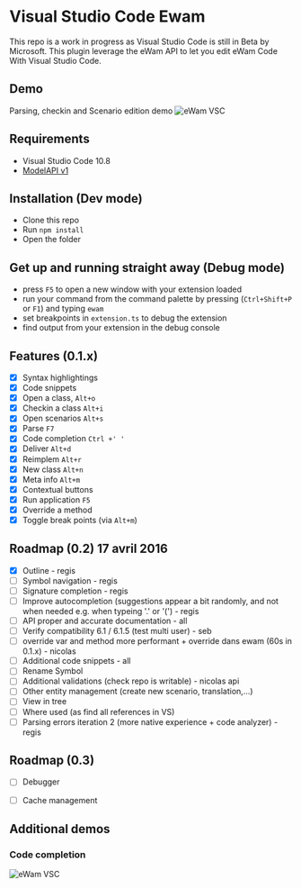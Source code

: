 # Visual Studio Code Ewam

This repo is a work in progress as Visual Studio Code is still in Beta by Microsoft.
This plugin leverage the eWam API to let you edit eWam Code With Visual Studio Code.

## Demo
Parsing, checkin and Scenario edition demo
![eWam VSC](eWam4.gif)

## Requirements
* Visual Studio Code 10.8
* [ModelAPI v1](https://github.com/MphasisWyde/WydeActiveModelerAPI)

## Installation (Dev mode)
* Clone this repo
* Run `npm install`
* Open the folder

## Get up and running straight away (Debug mode)
* press `F5` to open a new window with your extension loaded
* run your command from the command palette by pressing (`Ctrl+Shift+P` or `F1`) and typing `ewam`
* set breakpoints in `extension.ts` to debug the extension
* find output from your extension in the debug console

## Features (0.1.x)
- [x] Syntax highlightings 
- [x] Code snippets
- [x] Open a class, `Alt+o`  
- [x] Checkin a class `Alt+i` 
- [x] Open scenarios `Alt+s` 
- [x] Parse `F7` 
- [x] Code completion  `Ctrl +' '`
- [x] Deliver  `Alt+d`
- [x] Reimplem  `Alt+r`
- [x] New class  `Alt+n`
- [x] Meta info  `Alt+m`
- [x] Contextual buttons
- [x] Run application `F5`
- [x] Override a method
- [x] Toggle break points (via `Alt+m`)

## Roadmap (0.2) 17 avril 2016
- [x] Outline - regis
- [ ] Symbol navigation - regis
- [ ] Signature completion - regis
- [ ] Improve autocompletion (suggestions appear a bit randomly, and not when needed e.g. when typeing '.' or '(') - regis
- [ ] API proper and accurate documentation - all
- [ ] Verify compatibility 6.1 / 6.1.5 (test multi user) - seb
- [ ] override var and method more performant + override dans ewam (60s in 0.1.x) - nicolas
- [ ] Additional code snippets - all
- [ ] Rename Symbol
- [ ] Additional validations (check repo is writable) - nicolas api
- [ ] Other entity management (create new scenario, translation,...)
- [ ] View in tree
- [ ] Where used (as find all references in VS)
- [ ] Parsing errors iteration 2 (more native experience + code analyzer) - regis 

## Roadmap (0.3)
- [ ] Debugger
- [ ] Cache management


## Additional demos
### Code completion
![eWam VSC](eWam.gif)





